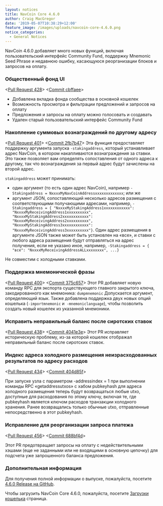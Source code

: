 ```yaml
---
layout: notices
title: NavCoin Core 4.6.0
author: Craig MacGregor
date: '2019-05-07T10:38:29+12:00'
feature_image: /images/uploads/navcoin-core-4.6.0.png
notice_categories:
  - General Notices
---
```

NavCoin 4.6.0 добавляет много новых функций, включая пользовательский интерфейс Community Fund, поддержку Mnemonic Seed Phrase и недавнюю ошибку, касающуюся реорганизации блоков и запросов на оплату.
<!--more-->

### Общественный фонд UI

<[Pull Request 428](https://github.com/NAVCoin/navcoin-core/pull/428)>
<[Commit cbffaee](https://github.com/NAVCoin/navcoin-core/commit/cbffaeee68d649069e0964b4930d04c441a7b63c)>

* Добавлена вкладка фонда сообщества в основной кошелек
* Возможность просмотра и фильтрации предложений и запросов на оплату
* Предложения и запросы на оплату можно голосовать и создавать
* Удален старый пользовательский интерфейс Community Fund

### Накопление суммовых вознаграждений по другому адресу

<[Pull Request 401](https://github.com/NAVCoin/navcoin-core/pull/401)>
<[Commit 2fb7b47](https://github.com/NAVCoin/navcoin-core/commit/2fb7b47625dfe866f6079d8c7ac8c1dfb9f9de1d)>
Эта функция предоставляет поддержку аргумента запуска `-stakingaddress`, который устанавливает адрес NavCoin, в котором накапливаются вознаграждения за ставки. Это также позволяет вам определять сопоставления от одного адреса к другому, так что вознаграждения за первый адрес будут зачислены на второй адрес.

`stakingaddress` может принимать:

* один аргумент (то есть один адрес NavCoin), например `-Stakingaddress = NxxxxMyNavCoinAddressxxxxxxxxxxxxx`; или же
* аргумент JSON, сопоставляющий несколько адресов размещения с соответствующими получающими адресами, например, `-Stakingaddress = { "NxxxxMyStakingAddress1xxxxxxxxxxxx": "NxxxxMyReceivingAddress1xxxxxxxxxx", "NxxxxMyStakingAddress2xxxxxxxxxxxx": "NxxxxMyReceivingAddress2xxxxxxxxxx", "NxxxxMyStakingAddress3xxxxxxxxxxxx": "NxxxxMyReceivingAddress3xxxxxxxxxx"}`. Один адрес размещения в аргументе JSON также может быть установлен на «все», и ставки с любого адреса размещения будут отправляться на адрес получения, если не указано иное, например, `-Stakingaddress = { "все": "NxxxxMyReceivingAddressALLxxxxxxxx", ...}`

Не совместим с холодными ставками.

### Поддержка мнемонической фразы

<[Pull Request 400](https://github.com/NAVCoin/navcoin-core/pull/400)>
<[Commit 375c657](https://github.com/NAVCoin/navcoin-core/commit/375c657337c33c56a6b97350ba886bce9ba60c7c)>
Этот PR добавляет новую команду RPC для экспорта существующего главного закрытого ключа, закодированного как мнемоника:
`dumpmnemonic` Допускается аргумент, определяющий язык.
Также добавлена поддержка двух новых опций кошелька (`-importmnemonic` и` -mnemoniclanguage`), чтобы позволить создать новый кошелек из указанной мнемоники.

### Исправить неправильный баланс после сиротских ставок

<[Pull Request 438](https://github.com/NAVCoin/navcoin-core/pull/438)>
<[Commit 4041e3e](https://github.com/NAVCoin/navcoin-core/commit/4041e3ef5de672c6d4e6a20ce5b7f22df090ed14)>
Этот PR исправляет историческую проблему, из-за которой кошелек отображал неправильный баланс после сиротских ставок.

### Индекс адреса холодного размещения неизрасходованных результатов по адресу расходов

<[Pull Request 434](https://github.com/NAVCoin/navcoin-core/pull/434)>
<[Commit 404d85f](https://github.com/NAVCoin/navcoin-core/commit/404d85f8ea65bf764d3fa681a4d1483c3e72c507)>

При запуске узла с параметром -addressindex = 1 при выполнении команды RPC «getaddressutxos» с хабом pubkeyhash для адреса холодного размещения теперь будут возвращаться любые utxo, доступные для расходования по этому ключу, включая те, где pubkeyhash является ключом расходов транзакции холодного хранения. Ранее возвращались только обычные utxo, отправленные непосредственно в этот pubkeyhash.

### Исправление для реорганизации запроса платежа

<[Pull Request 456](https://github.com/NAVCoin/navcoin-core/pull/456)>
<[Commit 688bf4d](https://github.com/NAVCoin/navcoin-core/commit/688bf4d808ca5b5d3d08fef00d085397bb5b47f0)>

Этот PR предотвращает запросы на оплату с недействительными хэшами (еще не заданными или не входящими в основную цепочку) для подсчета уже запрошенного баланса предложения.

### Дополнительная информация

Для получения полной информации о выпуске, пожалуйста, посетите [4.6.0 Release на GitHub](https://github.com/NAVCoin/navcoin-core/releases/tag/4.6.0).

Чтобы загрузить NavCoin Core 4.6.0, пожалуйста, посетите [Загрузки кошелька](https://navcoin.org/en/wallets/#download-core) страница.
